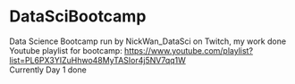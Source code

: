 # DataSciBootcamp
Data Science Bootcamp run by NickWan_DataSci on Twitch, my work done  
Youtube playlist for bootcamp: https://www.youtube.com/playlist?list=PL6PX3YIZuHhwo48MyTASIor4j5NV7qq1W  
Currently Day 1 done
